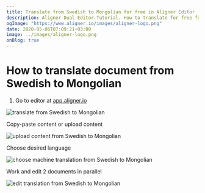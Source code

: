 ```yaml
---
title: Translate from Swedish to Mongolian for free in Aligner Editor
description: Aligner Dual Editor Tutorial. How to translate for free from Swedish to Mongolian. Aligner is multilingual document management platform. 
ogImage: "https://www.aligner.io/images/aligner-logo.png"
date: 2020-05-06T07:09:21+03:00
image: ../images/aligner-logo.png
onBlog: true
---
```


# How to translate document from Swedish to Mongolian

1. Go to editor at [app.aligner.io](https://app.aligner.io "Aligner App web page")

![translate from Swedish to Mongolian](../aligner-blank-editor.png "translate from Swedish to Mongolian")

Copy-paste content or upload content

![upload content from Swedish to Mongolian](../aligner-uploaded-document.png "upload content from Swedish to Mongolian")

Choose desired language

![choose machine translation from Swedish to Mongolian](../aligner-language-dropdown.png "choose machine translation from Swedish to Mongolian")

Work and edit 2 documents in parallel

![edit translation from Swedish to Mongolian](../aligner-double-sitded-editor.png "edit translation from Swedish to Mongolian")

